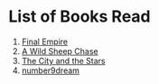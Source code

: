 <!-- TITLE: Book Gathering -->
<!-- SUBTITLE: The Book Gathering -->

# List of Books Read
1. [Final Empire]()
2. [A Wild Sheep Chase]()
3. [The City and the Stars]()
4. [number9dream](number9dream)